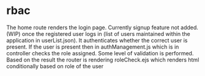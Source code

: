 # rbac
The home route renders the login page. 
Currently signup feature not added. (WIP)
once the registered user logs in (list of users maintained within the application in userList.json). It authenticates whether the correct user is present. If the user is present then in 
authManagement.js which is in controller checks the role assigned. Some level of validation is performed. Based on the result the router is rendering roleCheck.ejs
which renders html conditionally based on role of the user
